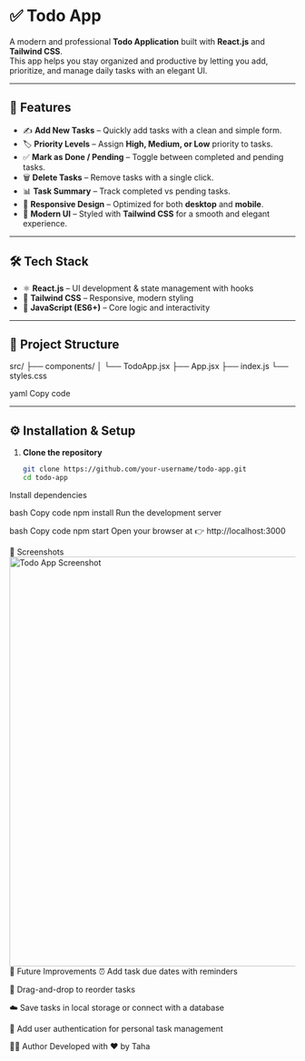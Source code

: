 # ✅ Todo App

A modern and professional **Todo Application** built with **React.js** and **Tailwind CSS**.  
This app helps you stay organized and productive by letting you add, prioritize, and manage daily tasks with an elegant UI.

---

## 🚀 Features

- ✍️ **Add New Tasks** – Quickly add tasks with a clean and simple form.  
- 🏷️ **Priority Levels** – Assign **High, Medium, or Low** priority to tasks.  
- ✅ **Mark as Done / Pending** – Toggle between completed and pending tasks.  
- 🗑️ **Delete Tasks** – Remove tasks with a single click.  
- 📊 **Task Summary** – Track completed vs pending tasks.  
- 📱 **Responsive Design** – Optimized for both **desktop** and **mobile**.  
- 🎨 **Modern UI** – Styled with **Tailwind CSS** for a smooth and elegant experience.  

---

## 🛠️ Tech Stack

- ⚛️ **React.js** – UI development & state management with hooks  
- 🎨 **Tailwind CSS** – Responsive, modern styling  
- 📜 **JavaScript (ES6+)** – Core logic and interactivity  

---

## 📂 Project Structure
src/
├── components/
│ └── TodoApp.jsx
├── App.jsx
├── index.js
└── styles.css

yaml
Copy code

---

## ⚙️ Installation & Setup

1. **Clone the repository**
   ```bash
   git clone https://github.com/your-username/todo-app.git
   cd todo-app
Install dependencies

bash
Copy code
npm install
Run the development server

bash
Copy code
npm start
Open your browser at 👉 http://localhost:3000

📸 Screenshots
<img width="589" height="721" alt="Todo App Screenshot" src="https://github.com/user-attachments/assets/3fba6dfa-e47f-476d-a62c-d52b924f2725" />
🎯 Future Improvements
⏰ Add task due dates with reminders

📌 Drag-and-drop to reorder tasks

☁️ Save tasks in local storage or connect with a database

👤 Add user authentication for personal task management

👨‍💻 Author
Developed with ❤️ by Taha
